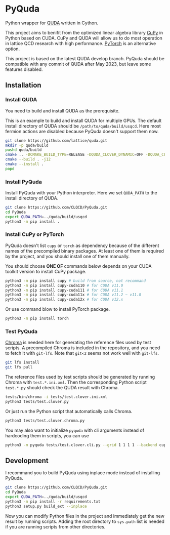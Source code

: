 # PyQuda

Python wrapper for [QUDA](https://github.com/lattice/quda) written in Cython.

This project aims to benifit from the optimized linear algebra library [CuPy](https://github.com/cupy/cupy) in Python based on CUDA. CuPy and QUDA will allow us to do most operation in lattice QCD research with high performance. [PyTorch](https://github.com/pytorch/pytorch) is an alternative option.

This project is based on the latest QUDA develop branch. PyQuda should be compatible with any commit of QUDA after May 2023, but leave some features disabled.

## Installation

### Install QUDA

You need to build and install QUDA as the prerequisite.

This is an example to build and install QUDA for multiple GPUs. The default install directory of QUDA should be `/path/to/quda/build/usqcd`. Here most fermion actions are disabled because PyQuda doesn't support them now.

```bash
git clone https://github.com/lattice/quda.git
mkdir -p quda/build
pushd quda/build
cmake .. -DCMAKE_BUILD_TYPE=RELEASE -DQUDA_CLOVER_DYNAMIC=OFF -DQUDA_CLOVER_RECONSTRUCT=OFF -DQUDA_DIRAC_DOMAIN_WALL=OFF -DQUDA_DIRAC_NDEG_TWISTED_CLOVER=OFF -DQUDA_DIRAC_NDEG_TWISTED_MASS=OFF -DQUDA_DIRAC_TWISTED_CLOVER=OFF -DQUDA_DIRAC_TWISTED_MASS=OFF -DQUDA_MULTIGRID=ON -DQUDA_MPI=ON -DQUDA_LAPLACE=ON
cmake --build . -j12
cmake --install .
popd
```

### Install PyQuda

Install PyQuda with your Python interpreter.
Here we set `QUDA_PATH` to the install directory of QUDA.

```bash
git clone https://github.com/CLQCD/PyQuda.git
cd PyQuda
export QUDA_PATH=../quda/build/usqcd
python3 -m pip install .
```

### Install CuPy or PyTorch

PyQuda doesn't list `cupy` or `torch` as dependency because of the different names of the precompiled binary packages. At least one of them is required by the project, and you should install one of them manually.

You should choose **ONE OF** commands below depends on your CUDA toolkit version to install CuPy package.

```bash
python3 -m pip install cupy # build from source, not recommand
python3 -m pip install cupy-cuda110 # for CUDA v11.0
python3 -m pip install cupy-cuda111 # for CUDA v11.1
python3 -m pip install cupy-cuda11x # for CUDA v11.2 ~ v11.8
python3 -m pip install cupy-cuda12x # for CUDA v12.x
```

Or use command blow to install PyTorch package.

```bash
python3 -m pip install torch
```

### Test PyQuda

[Chroma](https://github.com/JeffersonLab/chroma) is needed here for generating the reference files used by test scripts.
A precompiled Chroma is included in the repository, and you need to fetch it with `git-lfs`. Note that `git<2` seems not work well with `git-lfs`.

```bash
git lfs install
git lfs pull
```

The reference files used by test scripts should be generated by running Chroma with `test.*.ini.xml`. Then the corresponding Python script `test.*.py` should check the QUDA result with Chroma.

```bash
tests/bin/chroma -i tests/test.clover.ini.xml
python3 tests/test.clover.py
```

Or just run the Python script that automatically calls Chroma.

```bash
python3 tests/test.clover.chroma.py
```

You may also want to initialize `pyquda` with cli arguments instead of hardcoding them in scripts, you can use

```bash
python3 -m pyquda tests/test.clover.cli.py --grid 1 1 1 1 --backend cupy
```

## Development

I recommand you to build PyQuda using inplace mode instead of installing PyQuda.

```bash
git clone https://github.com/CLQCD/PyQuda.git
cd PyQuda
export QUDA_PATH=../quda/build/usqcd
python3 -m pip install -r requirements.txt
python3 setup.py build_ext --inplace
```

Now you can modify Python files in the project and immediately get the new result by running scripts. Adding the root directory to `sys.path` list is needed if you are running scripts from other directories.
